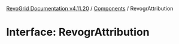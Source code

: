 [RevoGrid Documentation v4.11.20](README.md) / [Components](Namespace.Components.md) / RevogrAttribution

# Interface: RevogrAttribution
